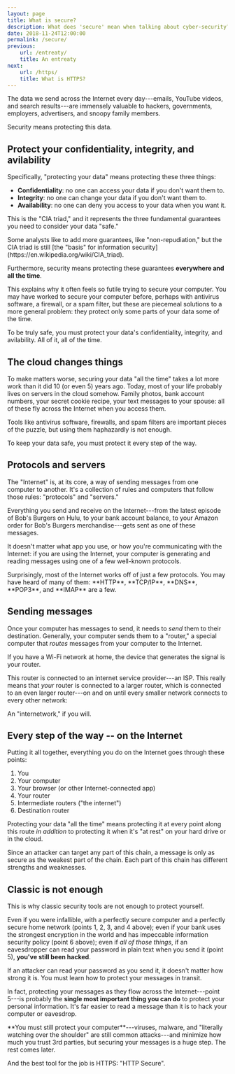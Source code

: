 ```yaml
---
layout: page
title: What is secure?
description: What does 'secure' mean when talking about cyber-security?
date: 2018-11-24T12:00:00
permalink: /secure/
previous:
    url: /entreaty/
    title: An entreaty
next:
    url: /https/
    title: What is HTTPS?
---
```


The data we send across the Internet every day---emails, YouTube videos, and search results---are immensely valuable to hackers, governments, employers, advertisers, and snoopy family members.

Security means protecting this data.

## Protect your confidentiality, integrity, and avilability

Specifically, "protecting your data" means protecting these three things:

* **Confidentiality**: no one can access your data if you don't want them to.
* **Integrity**: no one can change your data if you don't want them to.
* **Availability**: no one can deny you access to your data when you want it.

This is the "CIA triad," and it represents the three fundamental guarantees you need to consider your data "safe."

<aside class="sidenote">
Some analysts like to add more guarantees, like "non-repudiation," but the CIA triad is still [the "basis" for information security](https://en.wikipedia.org/wiki/CIA_triad).
</aside>

Furthermore, security means protecting these guarantees **everywhere and all the time**.

This explains why it often feels so futile trying to secure your computer. You may have worked to secure your computer before, perhaps with antivirus software, a firewall, or a spam filter, but these are piecemeal solutions to a more general problem: they protect only some parts of your data some of the time.

To be truly safe, you must protect your data's confidentiality, integrity, and avilability. All of it, all of the time.

## The cloud changes things

To make matters worse, securing your data "all the time" takes a lot more work than it did 10 (or even 5) years ago. Today, most of your life probably lives on servers in the cloud somehow. Family photos, bank account numbers, your secret cookie recipe, your text messages to your spouse: all of these fly across the Internet when you access them.

Tools like antivirus software, firewalls, and spam filters are important pieces of the puzzle, but using them haphazardly is not enough. 

To keep your data safe, you must protect it every step of the way.

## Protocols and servers

The "Internet" is, at its core, a way of sending messages from one computer to another. It's a collection of rules and computers that follow those rules: "protocols" and "servers."

Everything you send and receive on the Internet---from the latest episode of Bob's Burgers on Hulu, to your bank account balance, to your Amazon order for Bob's Burgers merchandise---gets sent as one of these messages. 

It doesn't matter what app you use, or how you're communicating with the Internet: if you are using the Internet, your computer is generating and reading messages using one of a few well-known protocols.

<aside class="sidenote">
Surprisingly, most of the Internet works off of just a few protocols. You may have heard of many of them: **HTTP**, **TCP/IP**, **DNS**, **POP3**, and **IMAP** are a few.
</aside>

## Sending messages

Once your computer has messages to send, it needs to *send* them to their destination. Generally, your computer sends them to a "router," a special computer that *routes* messages from your computer to the Internet. 

<aside class="sidenote">
If you have a Wi-Fi network at home, the device that generates the signal is your router.
</aside>

This router is connected to an internet service provider---an ISP. This really means that *your* router is connected to a larger router, which is connected to an even larger router---on and on until every smaller network connects to every other network:

An "internetwork," if you will.

## Every step of the way -- on the Internet

Putting it all together, everything you do on the Internet goes through these points:

1. You
2. Your computer
3. Your browser (or other Internet-connected app)
4. Your router
5. Intermediate routers ("the internet")
6. Destination router

Protecting your data "all the time" means protecting it at every point along this route *in addition* to protecting it when it's "at rest" on your hard drive or in the cloud.

Since an attacker can target any part of this chain, a message is only as secure as the weakest part of the chain. Each part of this chain has different strengths and weaknesses.

## Classic is not enough

This is why classic security tools are not enough to protect yourself. 

Even if you were infallible, with a perfectly secure computer and a perfectly secure home network (points 1, 2, 3, and 4 above); even if your bank uses the strongest encryption in the world and has impeccable information security policy (point 6 above); even if *all of those things*, if an eavesdropper can read your password in plain text when you send it (point 5), **you've still been hacked**.

If an attacker can read your password as you send it, it doesn't matter how strong it is. You must learn how to protect your messages in transit.

In fact, protecting your messages as they flow across the Internet---point 5---is probably the **single most important thing you can do** to protect your personal information. It's far easier to read a message than it is to hack your computer or eavesdrop.

<aside class="sidenote">
**You must still protect your computer**---viruses, malware, and "literally watching over the shoulder" are still common attacks---and minimize how much you trust 3rd parties, but securing your messages is a huge step. The rest comes later.
</aside>

And the best tool for the job is HTTPS: "HTTP Secure".

<!-- TODO https://www.youtube.com/watch?v=GqmQg-cszw4 -->